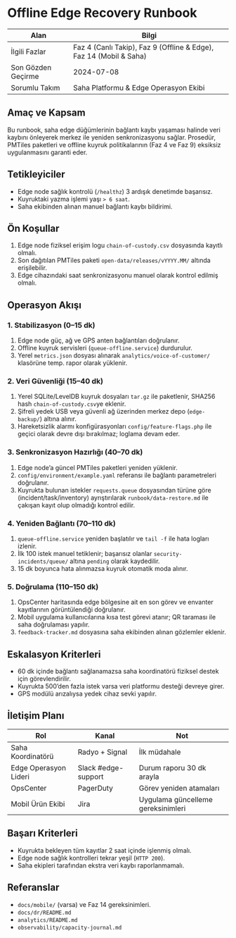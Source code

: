 # Offline Edge Recovery Runbook

| Alan | Bilgi |
| --- | --- |
| İlgili Fazlar | Faz 4 (Canlı Takip), Faz 9 (Offline & Edge), Faz 14 (Mobil & Saha) |
| Son Gözden Geçirme | 2024-07-08 |
| Sorumlu Takım | Saha Platformu & Edge Operasyon Ekibi |

## Amaç ve Kapsam
Bu runbook, saha edge düğümlerinin bağlantı kaybı yaşaması halinde veri kaybını önleyerek
merkez ile yeniden senkronizasyonu sağlar. Prosedür, PMTiles paketleri ve offline kuyruk
politikalarının (Faz 4 ve Faz 9) eksiksiz uygulanmasını garanti eder.

## Tetikleyiciler
- Edge node sağlık kontrolü (`/healthz`) 3 ardışık denetimde başarısız.
- Kuyruktaki yazma işlemi yaşı `> 6 saat`.
- Saha ekibinden alınan manuel bağlantı kaybı bildirimi.

## Ön Koşullar
1. Edge node fiziksel erişim logu `chain-of-custody.csv` dosyasında kayıtlı olmalı.
2. Son dağıtılan PMTiles paketi `open-data/releases/vYYYY.MM/` altında erişilebilir.
3. Edge cihazındaki saat senkronizasyonu manuel olarak kontrol edilmiş olmalı.

## Operasyon Akışı
### 1. Stabilizasyon (0–15 dk)
1. Edge node güç, ağ ve GPS anten bağlantıları doğrulanır.
2. Offline kuyruk servisleri (`queue-offline.service`) durdurulur.
3. Yerel `metrics.json` dosyası alınarak `analytics/voice-of-customer/` klasörüne
temp. rapor olarak yüklenir.

### 2. Veri Güvenliği (15–40 dk)
1. Yerel SQLite/LevelDB kuyruk dosyaları `tar.gz` ile paketlenir, SHA256 hash
   `chain-of-custody.csv`ye eklenir.
2. Şifreli yedek USB veya güvenli ağ üzerinden merkez depo (`edge-backup/`) altına alınır.
3. Hareketsizlik alarmı konfigürasyonları `config/feature-flags.php` ile geçici olarak devre dışı bırakılmaz; loglama devam eder.

### 3. Senkronizasyon Hazırlığı (40–70 dk)
1. Edge node’a güncel PMTiles paketleri yeniden yüklenir.
2. `config/environment/example.yaml` referansı ile bağlantı parametreleri doğrulanır.
3. Kuyrukta bulunan istekler `requests.queue` dosyasından türüne göre (incident/task/inventory)
   ayrıştırılarak `runbook/data-restore.md` ile çakışan kayıt olup olmadığı kontrol edilir.

### 4. Yeniden Bağlantı (70–110 dk)
1. `queue-offline.service` yeniden başlatılır ve `tail -f` ile hata logları izlenir.
2. İlk 100 istek manuel tetiklenir; başarısız olanlar `security-incidents/queue/` altına `pending` olarak kaydedilir.
3. 15 dk boyunca hata alınmazsa kuyruk otomatik moda alınır.

### 5. Doğrulama (110–150 dk)
1. OpsCenter haritasında edge bölgesine ait en son görev ve envanter kayıtlarının
görüntülendiği doğrulanır.
2. Mobil uygulama kullanıcılarına kısa test görevi atanır; QR taraması ile saha
   doğrulaması yapılır.
3. `feedback-tracker.md` dosyasına saha ekibinden alınan gözlemler eklenir.

## Eskalasyon Kriterleri
- 60 dk içinde bağlantı sağlanamazsa saha koordinatörü fiziksel destek için görevlendirilir.
- Kuyrukta 500’den fazla istek varsa veri platformu desteği devreye girer.
- GPS modülü arızalıysa yedek cihaz sevki yapılır.

## İletişim Planı
| Rol | Kanal | Not |
| --- | --- | --- |
| Saha Koordinatörü | Radyo + Signal | İlk müdahale |
| Edge Operasyon Lideri | Slack #edge-support | Durum raporu 30 dk arayla |
| OpsCenter | PagerDuty | Görev yeniden atamaları |
| Mobil Ürün Ekibi | Jira | Uygulama güncelleme gereksinimleri |

## Başarı Kriterleri
- Kuyrukta bekleyen tüm kayıtlar 2 saat içinde işlenmiş olmalı.
- Edge node sağlık kontrolleri tekrar yeşil (`HTTP 200`).
- Saha ekipleri tarafından ekstra veri kaybı raporlanmamalı.

## Referanslar
- `docs/mobile/` (varsa) ve Faz 14 gereksinimleri.
- `docs/dr/README.md`
- `analytics/README.md`
- `observability/capacity-journal.md`
